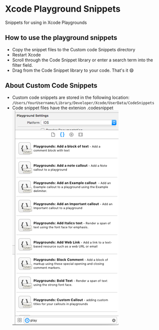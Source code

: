 # Xcode Playground Snippets
Snippets for using in Xcode Playgrounds

## How to use the playground snippets
* Copy the snippet files to the Custom code Snippets directory
* Restart Xcode
* Scroll through the Code Snippet library or enter a search term into the filter field. 
* Drag from the Code Snippet library to your code. That's it :smile:

## About Custom Code Snippets
* Custom code snippets are stored in the following location:
`/Users/YourUsername/Library/Developer/Xcode/UserData/CodeSnippets`
* Code snippet files have the extenion .codesnippet
![Playground Snippets](https://github.com/iggym/plaground-snippets/blob/master/playground-snippets.png "Playground Snippets")
